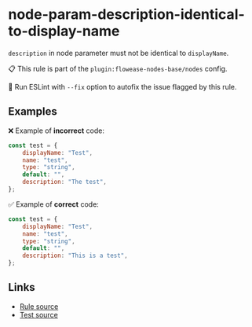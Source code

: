 [//]: # "File generated from a template. Do not edit this file directly."

# node-param-description-identical-to-display-name

`description` in node parameter must not be identical to `displayName`.

📋 This rule is part of the `plugin:flowease-nodes-base/nodes` config.

🔧 Run ESLint with `--fix` option to autofix the issue flagged by this rule.

## Examples

❌ Example of **incorrect** code:

```js
const test = {
	displayName: "Test",
	name: "test",
	type: "string",
	default: "",
	description: "The test",
};
```

✅ Example of **correct** code:

```js
const test = {
	displayName: "Test",
	name: "test",
	type: "string",
	default: "",
	description: "This is a test",
};
```

## Links

- [Rule source](../../lib/rules/node-param-description-identical-to-display-name.ts)
- [Test source](../../tests/node-param-description-identical-to-display-name.test.ts)
